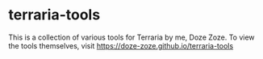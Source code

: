 # terraria-tools
This is a collection of various tools for Terraria by me, Doze Zoze. To view the tools themselves, visit https://doze-zoze.github.io/terraria-tools
